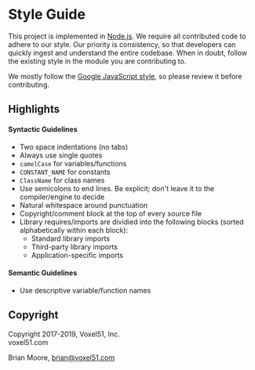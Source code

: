 # Style Guide

This project is implemented in [Node.js](https://nodejs.org/en/). We require
all contributed code to adhere to our style. Our priority is consistency, so
that developers can quickly ingest and understand the entire codebase. When in
doubt, follow the existing style in the module you are contributing to.

We mostly follow the [Google JavaScript style](
https://google.github.io/styleguide/jsguide.html), so please review it before
contributing.


## Highlights

#### Syntactic Guidelines

- Two space indentations (no tabs)
- Always use single quotes
- `camelCase` for variables/functions
- `CONSTANT_NAME` for constants
- `ClassName` for class names
- Use semicolons to end lines. Be explicit; don't leave it to the
  compiler/engine to decide
- Natural whitespace around punctuation
- Copyright/comment block at the top of every source file
- Library requires/imports are dividied into the following blocks (sorted
  alphabetically within each block):
    - Standard library imports
    - Third-party library imports
    - Application-specific imports

#### Semantic Guidelines

- Use descriptive variable/function names


## Copyright

Copyright 2017-2019, Voxel51, Inc.<br>
voxel51.com

Brian Moore, brian@voxel51.com
